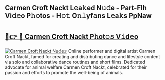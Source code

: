 ## Carmen Croft Nackt L𝚎a𝚔ed N𝚞𝚍e - Part-FIh Vi𝚍𝚎o P𝚑𝚘tos - H𝚘𝚝 O𝚗𝚕yf𝚊ns L𝚎a𝚔s PpNaw

# <h2><a href="http://kf238hx.oniu.top/?m=Carmen+Croft+Nackt">🔗👉 🔴 Carmen Croft Nackt P𝚑ot𝚘𝚜 V𝚒d𝚎o</a></h2>

[![Carmen Croft Nackt Nu𝚍e𝚜](https://i.imgur.com/0qMVB7G.gif)](http://kf238hx.oniu.top/?m=Carmen+Croft+Nackt)
Online performer and digital artist Carmen Croft Nackt, famed for creating and distributing dance and lifestyle content via solo and collaborative dance routines and short films. Dedicated advocate for animal welfare Carmen Croft Nackt, celebrated for their passion and efforts to promote the well-being of animals.  
